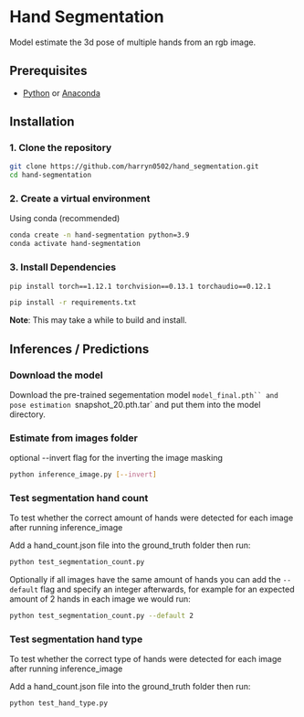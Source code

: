 # Hand Segmentation
Model estimate the 3d pose of multiple hands from an rgb image.

## Prerequisites
- [Python](https://www.python.org/) or [Anaconda](https://www.anaconda.com/)

## Installation

### 1. Clone the repository
```bash
git clone https://github.com/harryn0502/hand_segmentation.git
cd hand-segmentation
```

### 2. Create a virtual environment

Using conda (recommended)
```bash
conda create -n hand-segmentation python=3.9
conda activate hand-segmentation
```


### 3. Install Dependencies

```bash
pip install torch==1.12.1 torchvision==0.13.1 torchaudio==0.12.1
```

```bash
pip install -r requirements.txt
```

**Note**: This may take a while to build and install.

## Inferences / Predictions

### Download the model

Download the pre-trained segementation model `model_final.pth`` and pose estimation `snapshot_20.pth.tar` and put them into the model directory.

### Estimate from images folder
optional --invert flag for the inverting the image masking
```bash
python inference_image.py [--invert]
```

### Test segmentation hand count
To test whether the correct amount of hands were detected for each image after running inference_image

Add a hand_count.json file into the ground_truth folder then run:
```bash
python test_segmentation_count.py
```

Optionally if all images have the same amount of hands you can add the `--default` flag and specify an integer afterwards, for example for an expected amount of 2 hands in each image we would run:

```bash
python test_segmentation_count.py --default 2
```

### Test segmentation hand type
To test whether the correct type of hands were detected for each image after running inference_image

Add a hand_count.json file into the ground_truth folder then run:
```bash
python test_hand_type.py
```
